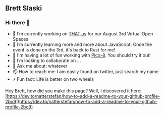 ## Brett Slaski

### Hi there 👋

- 🔭 I’m currently working on [THAT.us](https://that.us) for our August 3rd Virtual Open Spaces
- 🌱 I’m currently learning more and more about JavaScript. Once the event is done on the 3rd, it's back to Rust for me!
- 🚀 I'm having a lot of fun working with [Pico-8](https://www.lexaloffle.com/pico-8.php). You should try it out!
- 👯 I’m looking to collaborate on ...
- 💬 Ask me about: whatever
- 📫 How to reach me: I am easily found on twitter, just search my name
- ⚡ Fun fact: Life is better on two wheels

Hey Brett, how did you make this page? Well, I discovered it here: [https://dev.to/natterstefan/how-to-add-a-readme-to-your-github-profile-2bo9](https://dev.to/natterstefan/how-to-add-a-readme-to-your-github-profile-2bo9)

<!--
**Languages I have used over my lifetime in order of most resently used**

- JavaScript/Nodejs, Lua, Zsh/Bash/sh, Golang, C#, SQL, PowerShell, Groovy, C++, VBA, Batch, VB Script, Pascal

**Stuff learned and never really used

- Rust, Erlang, Ruby, Python
-->
<!--
**brettski/brettski** is a ✨ _special_ ✨ repository because its `README.md` (this file) appears on your GitHub profile.

Here are some ideas to get you started:

- 🔭 I’m currently working on ...
- 🌱 I’m currently learning ...
- 👯 I’m looking to collaborate on ...
- 🤔 I’m looking for help with ...
- 💬 Ask me about ...
- 📫 How to reach me: ...
- 😄 Pronouns: ...
- ⚡ Fun fact: ...
-->

